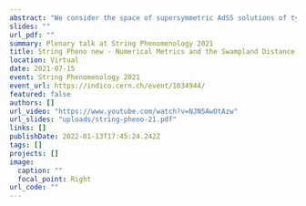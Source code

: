 ```yaml
---
abstract: "We consider the space of supersymmetric AdS5 solutions of type IIB supergravity corresponding to the conformal manifold of the dual 4d N=1 conformal field theories. We describe how the background geometry naturally encodes a generalised holomorphic structure, dual to the superpotential of the field theory. Using this perspective, we address the long-standing problem of finding the gravity dual of the generic N=1 deformations of N=4 super Yang-Mills: though we are not able to give it in a fully explicit form, we provide a proof-of-existence of the supergravity solutions. Using this formalism, we analyse the moduli of the supergravity backgrounds and derive a new result for the Hilbert series of the deformed field theories."
slides: ""
url_pdf: ""
summary: Plenary talk at String Phenomenology 2021
title: String Pheno new - Numerical Metrics and the Swampland Distance Conjecture
location: Virtual
date: 2021-07-15
event: String Phenomenology 2021
event_url: https://indico.cern.ch/event/1034944/
featured: false
authors: []
url_video: "https://www.youtube.com/watch?v=NJNSAwOtAzw"
url_slides: "uploads/string-pheno-21.pdf"
links: []
publishDate: 2022-01-13T17:45:24.242Z
tags: []
projects: []
image:
  caption: ""
  focal_point: Right
url_code: ""
---
```

